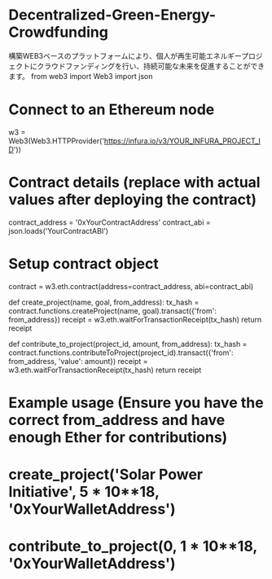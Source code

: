 # Decentralized-Green-Energy-Crowdfunding
構築WEB3ベースのプラットフォームにより、個人が再生可能エネルギープロジェクトにクラウドファンディングを行い、持続可能な未来を促進することができます。
from web3 import Web3
import json

# Connect to an Ethereum node
w3 = Web3(Web3.HTTPProvider('https://infura.io/v3/YOUR_INFURA_PROJECT_ID'))

# Contract details (replace with actual values after deploying the contract)
contract_address = '0xYourContractAddress'
contract_abi = json.loads('YourContractABI')

# Setup contract object
contract = w3.eth.contract(address=contract_address, abi=contract_abi)

def create_project(name, goal, from_address):
    tx_hash = contract.functions.createProject(name, goal).transact({'from': from_address})
    receipt = w3.eth.waitForTransactionReceipt(tx_hash)
    return receipt

def contribute_to_project(project_id, amount, from_address):
    tx_hash = contract.functions.contributeToProject(project_id).transact({'from': from_address, 'value': amount})
    receipt = w3.eth.waitForTransactionReceipt(tx_hash)
    return receipt

# Example usage (Ensure you have the correct from_address and have enough Ether for contributions)
# create_project('Solar Power Initiative', 5 * 10**18, '0xYourWalletAddress')
# contribute_to_project(0, 1 * 10**18, '0xYourWalletAddress')
